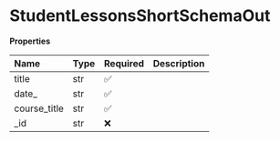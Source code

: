 # StudentLessonsShortSchemaOut

**Properties**

| Name         | Type | Required | Description |
| :----------- | :--- | :------- | :---------- |
| title        | str  | ✅       |             |
| date\_       | str  | ✅       |             |
| course_title | str  | ✅       |             |
| \_id         | str  | ❌       |             |

<!-- This file was generated by liblab | https://liblab.com/ -->

